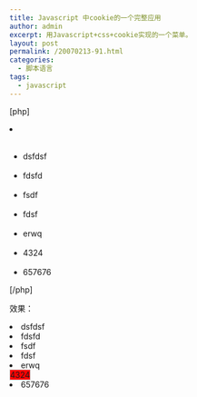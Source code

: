 ```yaml
---
title: Javascript 中cookie的一个完整应用
author: admin
excerpt: 用Javascript+css+cookie实现的一个菜单。
layout: post
permalink: /20070213-91.html
categories:
  - 脚本语言
tags:
  - javascript
---
```

[php]  
<li class="menu" id="menu7" onclick="menu_click(this)" name="menu">
  &nbsp;
</li>



<div id="i">
</div>

<style>  
.menu_cur {background-color: red;display:inline; border:#ccc solid 1px;width:100px;text-align:center;cursor:pointer;}  
.menu&nbsp;&nbsp; {background-color: white;display:inline; border:#ccc solid 1px;width:100px;text-align:center;cursor:pointer;}  
</style>  
<ul>  
&nbsp;<li class=&#8217;menu&#8217; name=&#8217;menu&#8217; id=&#8217;menu1&#8242; onclick=&#8217;menu_click(this)&#8217;>dsfdsf</li>  
&nbsp;<li class=&#8217;menu&#8217; name=&#8217;menu&#8217; id=&#8217;menu2&#8242; onclick=&#8217;menu_click(this)&#8217;>fdsfd</li>  
&nbsp;<li class=&#8217;menu&#8217; name=&#8217;menu&#8217; id=&#8217;menu3&#8242; onclick=&#8217;menu_click(this)&#8217;>fsdf</li>  
&nbsp;<li class=&#8217;menu&#8217; name=&#8217;menu&#8217; id=&#8217;menu4&#8242; onclick=&#8217;menu_click(this)&#8217;>fdsf</li>  
&nbsp;<li class=&#8217;menu&#8217; name=&#8217;menu&#8217; id=&#8217;menu5&#8242; onclick=&#8217;menu_click(this)&#8217;>erwq</li>  
&nbsp;<li class=&#8217;menu\_cur&#8217; name=&#8217;menu&#8217; id=&#8217;menu6&#8242; onclick=&#8217;menu\_click(this)&#8217;>4324</li>  
&nbsp;<li class=&#8217;menu&#8217; name=&#8217;menu&#8217; id=&#8217;menu7&#8242; onclick=&#8217;menu_click(this)&#8217;>657676</li>  
</ul>  
<script type="text/javascript">  
<!&#8211;  
function $(id) {return document.getElementById(id);}  
function menu_click(obj) {  
&nbsp;var lis=document.getElementsByTagName(&#8216;li&#8217;);  
&nbsp;var i =0;  
&nbsp;for(i=0;i<lis.length;i++) {  
&nbsp;&nbsp;if(lis[i].name==&#8217;menu&#8217;)lis[i].className = &#8216;menu';  
&nbsp;}  
&nbsp;obj.className = &#8216;menu_cur';  
&nbsp;setCookie(&#8216;menu_cur&#8217;,obj.id);  
&nbsp;cur = getCookie(&#8216;menu_cur&#8217;);  
&nbsp;$(&#8216;i&#8217;).innerHTML = &#8216;cookie: &#8216;+cur;  
}  
function init() {  
&nbsp;cur = getCookie(&#8216;menu_cur&#8217;);  
&nbsp;$(&#8216;i&#8217;).innerHTML = &#8216;cookie: &#8216;+cur;  
&nbsp;n = document.getElementById(cur);  
&nbsp;if(n != null) {  
&nbsp;&nbsp;menu_click(n);  
&nbsp;}  
}  
/\*\\*\* cookie \*\**/  
function setCookie(name, value) {  
&nbsp; document.cookie = name + "=" + escape(value);  
}

function getCookie(Name) {  
&nbsp;var search = Name + "="  
&nbsp;if(document.cookie.length > 0) {  
&nbsp;&nbsp; offset = document.cookie.indexOf(search)  
&nbsp;&nbsp; if(offset != -1) {  
&nbsp;&nbsp;&nbsp;&nbsp; offset += search.length  
&nbsp;&nbsp;&nbsp;&nbsp; end = document.cookie.indexOf(";", offset)  
&nbsp;&nbsp;&nbsp;&nbsp; if(end == -1) end = document.cookie.length  
&nbsp;&nbsp;&nbsp;&nbsp; return unescape(document.cookie.substring(offset, end))  
&nbsp;&nbsp; }  
&nbsp;&nbsp; else return ""  
&nbsp;}  
}  
/\***\***\***\*****/  
//&#8211;>  
</script>  
<body onload=&#8217;init()&#8217;>  
<div id=&#8217;i&#8217;></div>

[/php] 

效果：  


<li class="menu" id="menu1" onclick="menu_click(this)" name="menu">
  dsfdsf
</li>
<li class="menu" id="menu2" onclick="menu_click(this)" name="menu">
  fdsfd
</li>
<li class="menu" id="menu3" onclick="menu_click(this)" name="menu">
  fsdf
</li>
<li class="menu" id="menu4" onclick="menu_click(this)" name="menu">
  fdsf
</li>
<li class="menu" id="menu5" onclick="menu_click(this)" name="menu">
  erwq
</li>
<li class="menu_cur" id="menu6" onclick="menu_click(this)" name="menu">
  4324
</li>
<li class="menu" id="menu7" onclick="menu_click(this)" name="menu">
  657676
</li>



<div id="i">
</div>
